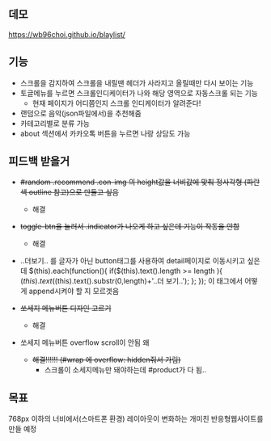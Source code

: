 ## 데모
https://wb96choi.github.io/blaylist/

## 기능
- 스크롤을 감지하여 스크롤을 내릴땐 헤더가 사라지고 올릴때만 다시 보이는 기능
- 토글메뉴를 누르면 스크롤인디케이터가 나와 해당 영역으로 자동스크롤 되는 기능
    - 현재 페이지가 어디쯤인지 스크롤 인디케이터가 알려준다! 
- 랜덤으로 음악(json파일에서)을 추천해줌
- 카테고리별로 분류 가능
- about 섹션에서 카카오톡 버튼을 누르면 나랑 상담도 가능

## 피드백 받을거

- ~~#random .recommend .con-img 의 height값을 너비값에 맞춰 정사각형 (파란색 outline 참고)으로 만들고 싶음~~
    - 해결
- ~~toggle-btn을 눌러서 .indicator가 나오게 하고 싶은데 기능이 작동을 안함~~
    - 해결
- ..더보기.. 를 글자가 아닌 button태그를 사용하여 detail페이지로 이동시키고 싶은데 
$(this).each(function(){
            if($(this).text().length >= length ){
                $(this).text($(this).text().substr(0,length)+'..더 보기..');
            };
        });
이 태그에서 어떻게 append시켜야 할 지 모르겟음

- ~~쏘세지 메뉴버튼 디자인 고르기~~
    - 해결
- 쏘세지 메뉴버튼 overflow scroll이 안됨 왜
    - ~~해결!!!!!! (#wrap 에 overflow: hidden줘서 가림)~~
        - 스크롤이 소세지메뉴만 돼야하는데 #product가 다 됨..


## 목표

768px 이하의 너비에서(스마트폰 환경) 레이아웃이 변화하는 개미친 반응형웹사이트를 만들 예정
